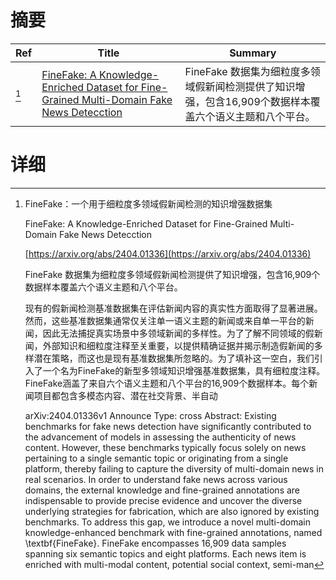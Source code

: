 # 摘要

| Ref | Title | Summary |
| --- | --- | --- |
| [^1] | [FineFake: A Knowledge-Enriched Dataset for Fine-Grained Multi-Domain Fake News Detecction](https://arxiv.org/abs/2404.01336) | FineFake 数据集为细粒度多领域假新闻检测提供了知识增强，包含16,909个数据样本覆盖六个语义主题和八个平台。 |

# 详细

[^1]: FineFake：一个用于细粒度多领域假新闻检测的知识增强数据集

    FineFake: A Knowledge-Enriched Dataset for Fine-Grained Multi-Domain Fake News Detecction

    [https://arxiv.org/abs/2404.01336](https://arxiv.org/abs/2404.01336)

    FineFake 数据集为细粒度多领域假新闻检测提供了知识增强，包含16,909个数据样本覆盖六个语义主题和八个平台。

    

    现有的假新闻检测基准数据集在评估新闻内容的真实性方面取得了显著进展。然而，这些基准数据集通常仅关注单一语义主题的新闻或来自单一平台的新闻，因此无法捕捉真实场景中多领域新闻的多样性。为了了解不同领域的假新闻，外部知识和细粒度注释至关重要，以提供精确证据并揭示制造假新闻的多样潜在策略，而这也是现有基准数据集所忽略的。为了填补这一空白，我们引入了一个名为FineFake的新型多领域知识增强基准数据集，具有细粒度注释。FineFake涵盖了来自六个语义主题和八个平台的16,909个数据样本。每个新闻项目都包含多模态内容、潜在社交背景、半自动

    arXiv:2404.01336v1 Announce Type: cross  Abstract: Existing benchmarks for fake news detection have significantly contributed to the advancement of models in assessing the authenticity of news content. However, these benchmarks typically focus solely on news pertaining to a single semantic topic or originating from a single platform, thereby failing to capture the diversity of multi-domain news in real scenarios. In order to understand fake news across various domains, the external knowledge and fine-grained annotations are indispensable to provide precise evidence and uncover the diverse underlying strategies for fabrication, which are also ignored by existing benchmarks. To address this gap, we introduce a novel multi-domain knowledge-enhanced benchmark with fine-grained annotations, named \textbf{FineFake}. FineFake encompasses 16,909 data samples spanning six semantic topics and eight platforms. Each news item is enriched with multi-modal content, potential social context, semi-man
    

